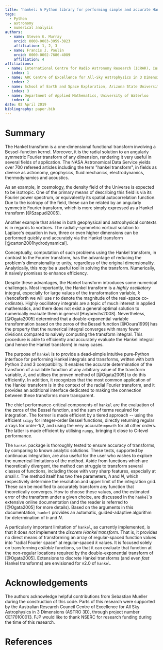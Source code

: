 ```yaml
---
title: 'hankel: A Python library for performing simple and accurate Hankel transformations'
tags:
  - Python
  - astronomy
  - numerical analysis
authors:
  - name: Steven G. Murray
    orcid: 0000-0003-3059-3823
    affiliation: 1, 2, 3
  - name: Francis J. Poulin
    orcid: 0000-0002-7686-4089
    affiliation: 4
affiliations:
 - name: International Centre for Radio Astronomy Research (ICRAR), Curtin University,  Bentley, WA 6102, Australia
   index: 1
 - name: ARC Centre of Excellence for All-Sky Astrophysics in 3 Dimensions (ASTRO 3D)
   index: 2
 - name: School of Earth and Space Exploration, Arizona State University, Tempe, AZ, 85281, USA
   index: 3
 - name: Department of Applied Mathematics, University of Waterloo
   index: 4
date: 02 April 2019
bibliography: paper.bib
---
```


# Summary

The Hankel transform is a one-dimensional functional transform involving a 
Bessel-function kernel.
Moreover, it is the radial solution to an angularly symmetric Fourier 
transform of any dimension, rendering it very useful in several fields of 
application. The NASA Astronomical Data Service yields over 700 refereed 
articles including the term "hankel transform", in fields as diverse as
astronomy, geophysics, fluid mechanics, electrodynamics, thermodynamics 
and acoustics.  

As an example, in cosmology, the density field of the Universe is expected to be 
isotropic. One of the primary means of describing this field is via its Fourier 
power spectrum, or equivalently its spatial autocorrelation function. 
Due to the isotropy of the field, these can be related by an angularly symmetric 
Fourier transform, which is more simply expressed as a Hankel transform [@Szapudi2005]. 

Another example that arises in both geophysical and astrophysical contexts is in 
regards to vortices.  The radially-symmetric vortical solution to Laplace's 
equation in two, three or even higher dimensions can be performed quickly 
and accurately via the Hankel transform [@carton2001hydrodynamical].

Conceptually, computation of such problems using the Hankel transform, in 
contrast to the Fourier transform, has the advantage of reducing the problem's 
dimensionality to unity, regardless of the original dimensionality. 
Analytically, this *may* be a useful tool in solving the transform. 
Numerically, it naively promises to enhance efficiency.

Despite these advantages, the Hankel transform introduces some numerical challenges.
Most importantly, the Hankel transform is a *highly oscillatory* integral, 
especially for large values of the transformation variable, *k* (henceforth we 
will use *r* to denote the magnitude of the real-space co-ordinate). 
Highly oscillatory integrals are a topic of much interest in applied mathematics, 
and there does not exist a general optimal solution to numerically evaluate them 
in general [Huybrechs2008]. Nevertheless, [@Ogata2005] determined that a 
double-exponential variable transformation based on the zeros of the Bessel function [@Ooura1999] 
has the property that the numerical integral converges with many fewer divisions 
compared to naively computing the transform integral. This procedure is able to 
efficiently and accurately evaluate the Hankel integral (and hence the Hankel 
transform) in many cases.

The purpose of ``hankel`` is to provide a dead-simple intuitive pure-Python 
interface for performing Hankel integrals and transforms, written with both 
Python 2 and 3 compatibility. It enables the accurate determination of the 
transform of a callable function at any arbitrary value of the 
transform variable, *k*, and utilises the proven method of [@Ogata2005] to do 
this efficiently. 
In addition, it recognizes that the most common application of the Hankel 
transform is in the context of the 
radial Fourier transform, and it provides an additional interface dedicated to 
making the connection between these transforms more transparent. 

The chief performance-critical components of ``hankel`` are the evaluation of the 
zeros of the Bessel function, and the sum of terms required for integration. 
The former is made efficient by a tiered approach -- using the efficient ``scipy`` 
for integer-order Bessel functions, directly returning regular arrays for 
order-1/2, and using the very accurate ``mpmath`` for all other orders. 
The latter is made efficient by utilising ``numpy``, bringing it close to C-level 
performance.  

The ``hankel`` package is thoroughly tested to ensure accuracy of transforms, 
by comparing to known analytic solutions.
These tests, supported by continuous integration, are also useful for the user 
who wishes to explore the numerical limitations of the method. Aside from 
functions which are theoretically divergent, the method can struggle to 
transform several classes of functions, including those with very sharp 
features, especially at small *r*.
The method itself has two free parameters, *h* and *N*, which respectively 
determine the resolution and upper limit of the integration grid. These can be 
modified to accurately transform any function that theoretically converges.
How to choose these values, and the estimated error of the transform under a 
given choice, are discussed in the ``hankel``'s extensive online documentation 
(and the reader is referred to [@Ogata2005] for more details).
Based on the arguments in this documentation, ``hankel`` provides an automatic, 
guided-adaptive algorithm for determination of *h* and *N*.

A particularly important limitation of ``hankel``, as currently implemented, is 
that it does *not* implement the *discrete Hankel transform*. 
That is, it provides no direct means of transforming an array of regular-spaced 
function values into "radial Fourier space" at regular-spaced *k* values. 
It is focused solely on transforming *callable* functions, so that it can 
evaluate that function at the non-regular locations required by the 
double-exponential transform of [@Ogata2005].
Extensions to discrete Hankel transforms (and even *fast* Hankel transforms) are
 envisioned for v2.0 of ``hankel``.

# Acknowledgements

The authors acknowledge helpful contributions from Sebastian Mueller during the 
construction of this code. Parts of this research were supported by the Australian 
Research Council Centre of Excellence for All Sky Astrophysics in 3 Dimensions 
(ASTRO 3D), through project number CE170100013. 
FJP would like to thank NSERC for research funding during the time of this research. 

# References